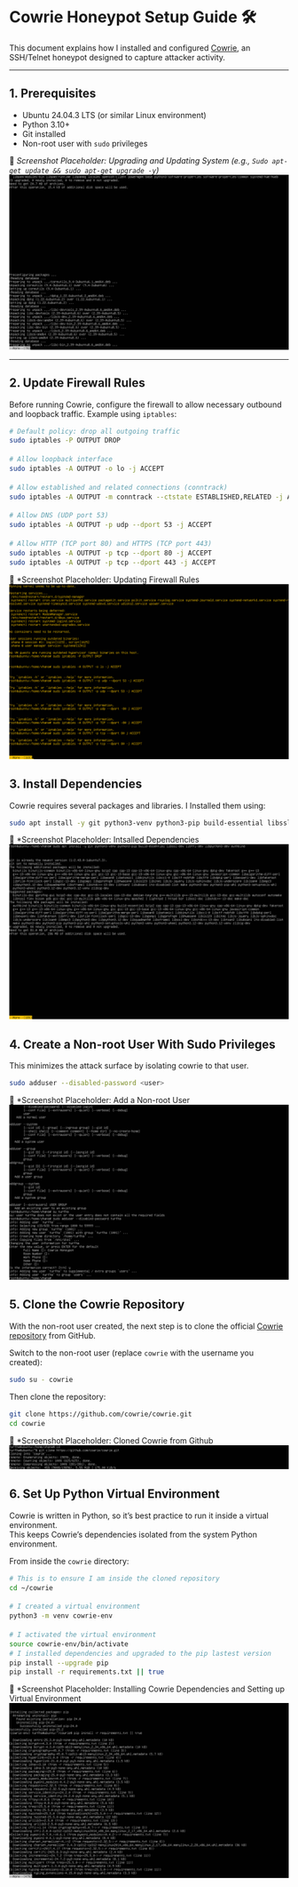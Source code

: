 
# Cowrie Honeypot Setup Guide 🛠️

This document explains how I installed and configured [Cowrie](https://github.com/cowrie/cowrie), an SSH/Telnet honeypot designed to capture attacker activity.  

---

## 1. Prerequisites

- Ubuntu 24.04.3 LTS (or similar Linux environment)  
- Python 3.10+  
- Git installed  
- Non-root user with `sudo` privileges  

📸 *Screenshot Placeholder: Upgrading and Updating System (e.g., `Sudo apt-get update && sudo apt-get upgrade -y`)*  
![Update and Upgrade Linux](../screenshoots/update_linux.png)  

---

## 2. Update Firewall Rules

Before running Cowrie, configure the firewall to allow necessary outbound and loopback traffic. Example using `iptables`:
```bash
# Default policy: drop all outgoing traffic
sudo iptables -P OUTPUT DROP

# Allow loopback interface
sudo iptables -A OUTPUT -o lo -j ACCEPT

# Allow established and related connections (conntrack)
sudo iptables -A OUTPUT -m conntrack --ctstate ESTABLISHED,RELATED -j ACCEPT

# Allow DNS (UDP port 53)
sudo iptables -A OUTPUT -p udp --dport 53 -j ACCEPT

# Allow HTTP (TCP port 80) and HTTPS (TCP port 443)
sudo iptables -A OUTPUT -p tcp --dport 80 -j ACCEPT
sudo iptables -A OUTPUT -p tcp --dport 443 -j ACCEPT
```
📸 *Screenshot Placeholder: Updating Firewall Rules
![Update Firewall Rules](../screenshoots/firewallrules.png)

## 3. Install Dependencies

Cowrie requires several packages and libraries. I Installed them using:

```bash
sudo apt install -y git python3-venv python3-pip build-essential libssl-dev libffi-dev libpython3-dev authbind

```
📸 *Screenshot Placeholder: Intsalled Dependencies
![Install Dependencies](../screenshoots/dependencies.png)

## 4. Create a Non-root User With Sudo Privileges
This minimizes the attack surface by isolating cowrie to that user. 
```bash
sudo adduser --disabled-password <user>
```
📸 *Screenshot Placeholder: Add a Non-root User
![Added a Non-root User](../screenshoots/addeduser.png)

## 5. Clone the Cowrie Repository

With the non-root user created, the next step is to clone the official [Cowrie repository](https://github.com/cowrie/cowrie) from GitHub.  

Switch to the non-root user (replace `cowrie` with the username you created):  
```bash
sudo su - cowrie
```
Then clone the repository:
```bash
git clone https://github.com/cowrie/cowrie.git
cd cowrie
```

📸 *Screenshot Placeholder: Cloned Cowrie from Github
![Cloned Cowrie](../screenshoots/clonedcowrie.png)

## 6. Set Up Python Virtual Environment

Cowrie is written in Python, so it’s best practice to run it inside a virtual environment.  
This keeps Cowrie’s dependencies isolated from the system Python environment.

From inside the `cowrie` directory:  

```bash
# This is to ensure I am inside the cloned repository
cd ~/cowrie

# I created a virtual environment
python3 -m venv cowrie-env

# I activated the virtual environment
source cowrie-env/bin/activate
# I installed dependencies and upgraded to the pip lastest version
pip install --upgrade pip
pip install -r requirements.txt || true
```
📸 *Screenshot Placeholder: Installing Cowrie Dependencies and Setting up Virtual Environment
![Installed Dependencies](../screenshoots/cowriedependencies.png)



